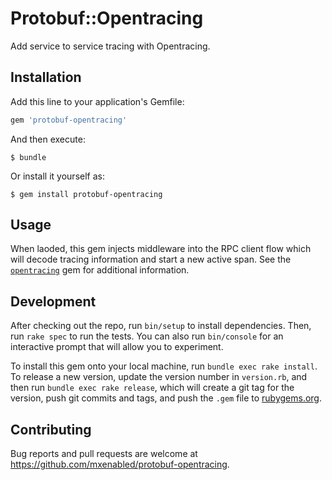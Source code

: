 # Protobuf::Opentracing

Add service to service tracing with Opentracing.

## Installation

Add this line to your application's Gemfile:

```ruby
gem 'protobuf-opentracing'
```

And then execute:

    $ bundle

Or install it yourself as:

    $ gem install protobuf-opentracing

## Usage

When laoded, this gem injects middleware into the RPC client flow which will
decode tracing information and start a new active span. See the
[`opentracing`](https://rubygems.org/gems/opentracing/) gem for additional
information.

## Development

After checking out the repo, run `bin/setup` to install dependencies. Then, run
`rake spec` to run the tests. You can also run `bin/console` for an interactive
prompt that will allow you to experiment.

To install this gem onto your local machine, run `bundle exec rake install`. To
release a new version, update the version number in `version.rb`, and then run
`bundle exec rake release`, which will create a git tag for the version, push
git commits and tags, and push the `.gem` file to
[rubygems.org](https://rubygems.org).

## Contributing

Bug reports and pull requests are welcome at
https://github.com/mxenabled/protobuf-opentracing.
